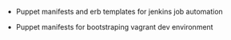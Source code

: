 - Puppet manifests and erb templates for jenkins job automation

- Puppet manifests for bootstraping vagrant dev environment 
